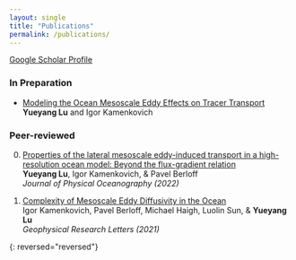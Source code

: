 ```yaml
---
layout: single
title: "Publications"
permalink: /publications/
---
```


[Google Scholar Profile](https://scholar.google.com/schhp?hl=en&as_sdt=0,10)

### In Preparation  
- [Modeling the Ocean Mesoscale Eddy Effects on Tracer Transport][mail]  
  **Yueyang Lu** and Igor Kamenkovich  

### Peer-reviewed
0.  [Properties of the lateral mesoscale eddy-induced transport in a high-resolution ocean model: Beyond the flux-gradient relation](https://journals.ametsoc.org/view/journals/phoc/phoc-overview.xml)  
    **Yueyang Lu**, Igor Kamenkovich, & Pavel Berloff  
    *Journal of Physical Oceanography (2022)*  
    
0.  [Complexity of Mesoscale Eddy Diffusivity in the Ocean](https://agupubs.onlinelibrary.wiley.com/doi/abs/10.1029/2020GL091719)  
    Igor Kamenkovich, Pavel Berloff, Michael Haigh, Luolin Sun, & **Yueyang Lu**  
    *Geophysical Research Letters (2021)*  
    
{: reversed="reversed"}

[mail]: mailto:yueyang.lu@miami.edu
